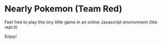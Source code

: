 # Nearly Pokemon (Team Red)

Feel free to play this tiny little game in an online Javascript environment (like repl.it)

Enjoy!
